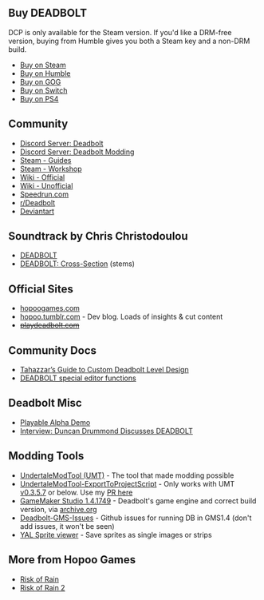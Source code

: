 ## Buy DEADBOLT

DCP is <span class="color-r">only available</span> for the Steam version. If you'd like a DRM-free version, buying from Humble gives you both a Steam key and a non-DRM build.

- [Buy on Steam](https://store.steampowered.com/app/394970/DEADBOLT/)
- [Buy on Humble](https://www.humblebundle.com/store/deadbolt)
- [Buy on GOG](https://www.gog.com/game/deadbolt)
- [Buy on Switch](https://www.nintendo.com/games/detail/deadbolt-switch/)
- [Buy on PS4](https://www.playstation.com/en-us/games/deadbolt-ps4/)

## Community

- [Discord Server: Deadbolt](https://discord.gg/nw3Ad2c)
- [Discord Server: Deadbolt Modding](https://discord.gg/8dqM6xDmrC)
- [Steam - Guides](https://steamcommunity.com/app/394970/guides/)
- [Steam - Workshop](https://steamcommunity.com/app/394970/workshop/)
- [Wiki - Official](https://deadbolt.gamepedia.com/)
- [Wiki - Unofficial](https://game-of-deadbolt.fandom.com/wiki/Game_of_Deadbolt_Wiki)
- [Speedrun.com](https://www.speedrun.com/deadbolt)
- [r/Deadbolt](https://www.reddit.com/r/Deadbolt/)
- [Deviantart](https://www.deviantart.com/tag/deadbolt)

## Soundtrack by Chris Christodoulou

- [DEADBOLT](https://chrischristodoulou.bandcamp.com/album/deadbolt)
- [DEADBOLT: Cross​-​Section](https://chrischristodoulou.bandcamp.com/album/deadbolt-cross-section) (stems)

## Official Sites

- [hopoogames.com](http://hopoogames.com/)
- [hopoo.tumblr.com](https://hopoo.tumblr.com/) - Dev blog. Loads of insights & cut content
- ~~[playdeadbolt.com](http://playdeadbolt.com/)~~

## Community Docs

- [Tahazzar’s Guide to Custom Deadbolt Level Design](https://drive.google.com/file/d/1-PomUeO07XwrbBwAtgbUBMX097Zg55Fx/view)
- [DEADBOLT special editor functions](https://docs.google.com/document/d/1I2KbJLQxghKW9Ubo69VNl2Qyh7_YiXYGOhqy7ZWtUkI/edit)

## Deadbolt Misc

- [Playable Alpha Demo](https://www.indiedb.com/games/deadbolt/downloads/deadbolt-demo)
- [Interview: Duncan Drummond Discusses DEADBOLT](https://techraptor.net/gaming/interview/duncan-drummond-discusses-deadbolt)

## Modding Tools

- [UndertaleModTool (UMT)](https://github.com/krzys-h/UndertaleModTool) - The tool that made modding possible
- [UndertaleModTool-ExportToProjectScript](https://github.com/cubeww/UndertaleModTool-ExportToProjectScript) - Only works with UMT [v0.3.5.7](https://github.com/krzys-h/UndertaleModTool/releases/tag/0.3.5.7) or below. Use my [PR here](https://github.com/ithinkandicode/UndertaleModTool-ExportToProjectScript/tree/fix/12-colkind-BBoxMode)
- [GameMaker Studio 1.4.1749](https://archive.org/download/GMStudio1.4.x/GMStudio-Installer-1.4.1749.exe) - Deadbolt's game engine and correct build version, via [archive.org](https://archive.org/details/GMStudio1.4.x)
- [Deadbolt-GMS-Issues](https://github.com/ithinkandicode/Deadbolt-GMS-1.4-Misc/issues) - Github issues for running DB in GMS1.4 (don't add issues, it won't be seen)
- [YAL Sprite viewer](https://yal.cc/r/17/yytextureview/) - Save sprites as single images or strips

## More from Hopoo Games

- [Risk of Rain](https://store.steampowered.com/app/248820/Risk_of_Rain/)
- [Risk of Rain 2](https://store.steampowered.com/app/632360/Risk_of_Rain_2/)
